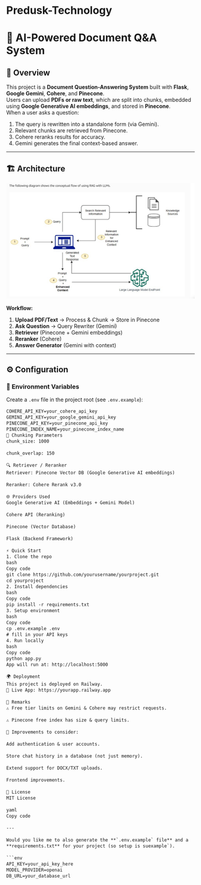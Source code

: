 # Predusk-Technology

# 📘 AI-Powered Document Q&A System

## 🚀 Overview
This project is a **Document Question-Answering System** built with **Flask**, **Google Gemini**, **Cohere**, and **Pinecone**.  
Users can upload **PDFs or raw text**, which are split into chunks, embedded using **Google Generative AI embeddings**, and stored in **Pinecone**.  
When a user asks a question:
1. The query is rewritten into a standalone form (via Gemini).
2. Relevant chunks are retrieved from Pinecone.
3. Cohere reranks results for accuracy.
4. Gemini generates the final context-based answer.

---

## 🏗️ Architecture
![Architecture Diagram](./architecture.png) <!-- Add your diagram -->

**Workflow:**
1. **Upload PDF/Text** → Process & Chunk → Store in Pinecone  
2. **Ask Question** → Query Rewriter (Gemini)  
3. **Retriever** (Pinecone + Gemini embeddings)  
4. **Reranker** (Cohere)  
5. **Answer Generator** (Gemini with context)  

---

## ⚙️ Configuration

### 🔑 Environment Variables
Create a `.env` file in the project root (see `.env.example`):

```env
COHERE_API_KEY=your_cohere_api_key
GEMINI_API_KEY=your_google_gemini_api_key
PINECONE_API_KEY=your_pinecone_api_key
PINECONE_INDEX_NAME=your_pinecone_index_name
📑 Chunking Parameters
chunk_size: 1000

chunk_overlap: 150

🔍 Retriever / Reranker
Retriever: Pinecone Vector DB (Google Generative AI embeddings)

Reranker: Cohere Rerank v3.0

🌐 Providers Used
Google Generative AI (Embeddings + Gemini Model)

Cohere API (Reranking)

Pinecone (Vector Database)

Flask (Backend Framework)

⚡ Quick Start
1. Clone the repo
bash
Copy code
git clone https://github.com/yourusername/yourproject.git
cd yourproject
2. Install dependencies
bash
Copy code
pip install -r requirements.txt
3. Setup environment
bash
Copy code
cp .env.example .env
# fill in your API keys
4. Run locally
bash
Copy code
python app.py
App will run at: http://localhost:5000

🌍 Deployment
This project is deployed on Railway.
🔗 Live App: https://yourapp.railway.app

📝 Remarks
⚠️ Free tier limits on Gemini & Cohere may restrict requests.

⚠️ Pinecone free index has size & query limits.

🚀 Improvements to consider:

Add authentication & user accounts.

Store chat history in a database (not just memory).

Extend support for DOCX/TXT uploads.

Frontend improvements.

📜 License
MIT License

yaml
Copy code

---

Would you like me to also generate the **`.env.example` file** and a **requirements.txt** for your project (so setup is suexample`).

```env
API_KEY=your_api_key_here
MODEL_PROVIDER=openai
DB_URL=your_database_url

